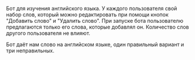 Бот для изучения английского языка.
У каждого пользователя свой набор слов, который можно редактировать при помощи кнопок "Добавить слово" и "Удалить слово".
При запуске бота пользователю предлагаются только его слова, которые добавлял он. Количество слов другого пользователя не влияют.

Бот даёт нам слово на английском языке, один правильный вариант и три неправильных.
